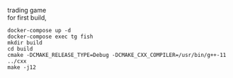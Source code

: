 trading game <br>
for first build,
```
docker-compose up -d
docker-compose exec tg fish
mkdir build
cd build
cmake -DCMAKE_RELEASE_TYPE=Debug -DCMAKE_CXX_COMPILER=/usr/bin/g++-11 ../cxx
make -j12
```
